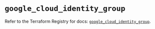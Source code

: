 # `google_cloud_identity_group`

Refer to the Terraform Registry for docs: [`google_cloud_identity_group`](https://registry.terraform.io/providers/hashicorp/google/6.8.0/docs/resources/cloud_identity_group).
